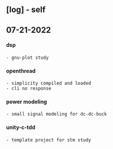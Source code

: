 ## [log] - self
## 07-21-2022
#### dsp
    - gnu-plot study

#### openthread
    - simplicity compiled and loaded
    - cli no response

#### power modeling
    - small signal modeling for dc-dc-buck

#### unity-c-tdd
    - template project for stm study

